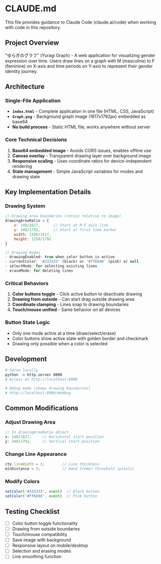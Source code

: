 # CLAUDE.md

This file provides guidance to Claude Code (claude.ai/code) when working with code in this repository.

## Project Overview

"ゆらぎのグラフ" (Yuragi Graph) - A web application for visualizing gender expression over time. Users draw lines on a graph with M (masculine) to F (feminine) on X-axis and time periods on Y-axis to represent their gender identity journey.

## Architecture

### Single-File Application
- **`index.html`** - Complete application in one file (HTML, CSS, JavaScript)
- **`Graph.png`** - Background graph image (1617x1792px) embedded as base64
- **No build process** - Static HTML file, works anywhere without server

### Core Technical Decisions
1. **Base64 embedded image** - Avoids CORS issues, enables offline use
2. **Canvas overlay** - Transparent drawing layer over background image
3. **Responsive scaling** - Uses coordinate ratios for device-independent rendering
4. **State management** - Simple JavaScript variables for modes and drawing state

## Key Implementation Details

### Drawing System
```javascript
// Drawing area boundaries (ratios relative to image)
drawingAreaRatio = {
    x: 140/1617,      // Start at M-F axis line
    y: 340/1792,      // Start at first time marker
    width: 1340/1617,
    height: 1250/1792
}

// Drawing modes
- drawingEnabled: true when color button is active
- currentColor: '#333333' (black) or '#ff6b9d' (pink) or null
- selectMode: for selecting existing lines
- eraseMode: for deleting lines
```

### Critical Behaviors
1. **Color buttons toggle** - Click active button to deactivate drawing
2. **Drawing from outside** - Can start drag outside drawing area
3. **Coordinate clamping** - Lines snap to drawing boundaries
4. **Touch/mouse unified** - Same behavior on all devices

### Button State Logic
- Only one mode active at a time (draw/select/erase)
- Color buttons show active state with golden border and checkmark
- Drawing only possible when a color is selected

## Development

```bash
# Serve locally
python -m http.server 8000
# Access at http://localhost:8000

# Debug mode (shows drawing boundaries)
# http://localhost:8000/#debug
```

## Common Modifications

### Adjust Drawing Area
```javascript
// In drawingAreaRatio object
x: 140/1617,     // Horizontal start position
y: 340/1792,     // Vertical start position
```

### Change Line Appearance
```javascript
ctx.lineWidth = 3;        // Line thickness
minDistance = 3;          // Hand tremor threshold (pixels)
```

### Modify Colors
```javascript
setColor('#333333', event)  // Black button
setColor('#ff6b9d', event)  // Pink button
```

## Testing Checklist
- [ ] Color button toggle functionality
- [ ] Drawing from outside boundaries
- [ ] Touch/mouse compatibility
- [ ] Save image with background
- [ ] Responsive layout on mobile/desktop
- [ ] Selection and erasing modes
- [ ] Line smoothing function